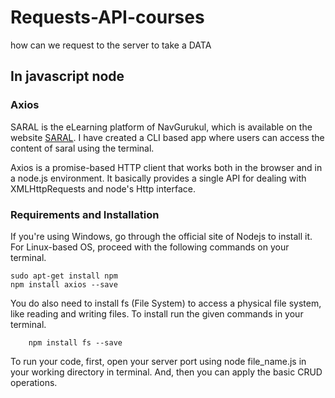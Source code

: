 # Requests-API-courses
how can we request to the server to take a DATA
##  In javascript node
### Axios
SARAL is the eLearning platform of NavGurukul, which is available on the website [SARAL](http://saral.navgurukul.org). I have created a CLI based app where users can access the content of saral using the terminal.

Axios is a promise-based HTTP client that works both in the browser and in a node.js environment. It basically provides a single API for dealing with XMLHttpRequests and node's Http interface.

### Requirements and Installation
If you're using Windows, go through the official site of Nodejs to install it. For Linux-based OS, proceed with the following commands on your terminal.

    sudo apt-get install npm
    npm install axios --save
You do also need to install fs (File System) to access a physical file system, like reading and writing files. To install run the given commands in your terminal.

        npm install fs --save
To run your code, first, open your server port using node file_name.js in your working directory in terminal. And, then you can apply the basic CRUD operations.
